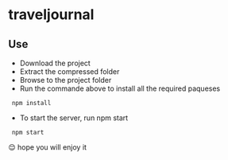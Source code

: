 # traveljournal

## Use

- Download the project
- Extract the compressed folder
- Browse to the project folder
- Run the commande above to install all the required paqueses

<code> npm install </code>

- To start the server, run npm start

<code> npm start </code>

😌 hope you will enjoy it
